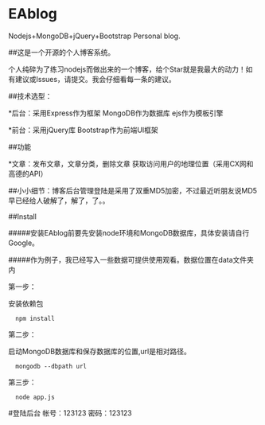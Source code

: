 # EAblog
Nodejs+MongoDB+jQuery+Bootstrap Personal blog.

##这是一个开源的个人博客系统。

个人纯碎为了练习nodejs而做出来的一个博客，给个Star就是我最大的动力！如有建议或Issues，请提交。我会仔细看每一条的建议。

##技术选型：

*后台：采用Express作为框架 MongoDB作为数据库 ejs作为模板引擎  

*前台：采用jQuery库 Bootstrap作为前端UI框架
 
##功能

*文章：发布文章，文章分类，删除文章 获取访问用户的地理位置（采用CX网和高德的API）

##小小细节：博客后台管理登陆是采用了双重MD5加密，不过最近听朋友说MD5早已经给人破解了，解了，了。。

##Install

#####安装EAblog前要先安装node环境和MongoDB数据库，具体安装请自行Google。

#####作为例子，我已经写入一些数据可提供使用观看。数据位置在data文件夹内

第一步：

安装依赖包

```
  npm install
```

第二步：

启动MongoDB数据库和保存数据库的位置,url是相对路径。
```
  mongodb --dbpath url
```

第三步：

```
  node app.js
```
#登陆后台 帐号：123123 密码：123123
